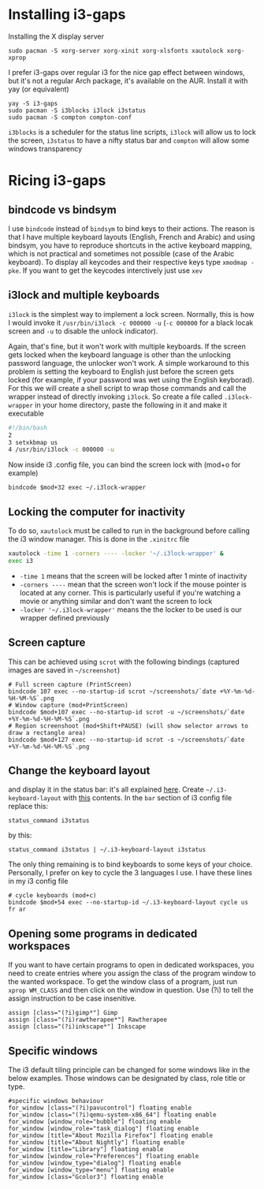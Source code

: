 # Installing i3-gaps
Installing the X display server 
````console
sudo pacman -S xorg-server xorg-xinit xorg-xlsfonts xautolock xorg-xprop
````
I prefer i3-gaps over regular i3 for the nice gap effect between windows, but it's not a regular Arch package, it's available on the AUR. Install it with yay (or equivalent)
````console
yay -S i3-gaps
sudo pacman -S i3blocks i3lock i3status
sudo pacman -S compton compton-conf
````
``i3blocks`` is a scheduler for the status line scripts, ``i3lock`` will allow us to lock the screen, ``i3status`` to have a nifty status bar and ``compton`` will allow some windows transparency
# Ricing i3-gaps
## bindcode vs bindsym
I use ``bindcode`` instead of ``bindsym`` to bind keys to their actions. The reason is that I have multiple keyboard layouts (English, French and Arabic) and using bindsym, you have to reproduce shortcuts in the active keyboard mapping, which is not practical and sometimes not possible (case of the Arabic keyboard). To display all keycodes and their respective keys type ``xmodmap -pke``. If you want to get the keycodes interctively just use ``xev``
## i3lock and multiple keyboards
``i3lock`` is the simplest way to implement a lock screen. Normally, this is how I would invoke it ``/usr/bin/i3lock -c 000000 -u`` (``-c 000000`` for a black locak screen and ``-u`` to disable the unlock indicator).

Again, that's fine, but it won't work with multiple keyboards. If the screen gets locked when the keyboard language is other than the unlocking password language, the unlocker won't work. A simple workaround to this problem is setting the keyboard to English just before the screen gets locked (for example, if your password was wet using the English keyborad). For this we will create a shell script to wrap those commands and call the wrapper instead of directly invoking ``i3lock``.
So create a file called ``.i3lock-wrapper`` in your home directory, paste the following in it and make it executable
````bash
#!/bin/bash
2
3 setxkbmap us
4 /usr/bin/i3lock -c 000000 -u
````
Now inside i3 .config file, you can bind the screen lock with (mod+o for example)
````console
bindcode $mod+32 exec ~/.i3lock-wrapper
````
## Locking the computer for inactivity
To do so, ``xautolock`` must be called to run in the background before calling the i3 window manager. This is done in the ``.xinitrc`` file
````bash
xautolock -time 1 -corners ---- -locker '~/.i3lock-wrapper' &
exec i3
````
- ``-time 1`` means that the screen will be locked after 1 minte of inactivity
- ``-corners ----`` mean that the screen won't lock if the mouse pointer is located at any corner. This is particularly useful if you're watching a movie or anything similar and don't want the screen to lock
- ``-locker '~/.i3lock-wrapper'`` means the the locker to be used is our wrapper defined previously
## Screen capture
This can be achieved using ``scrot`` with the following bindings (captured images are saved in ``~/screenshot``)
````console
# Full screen capture (PrintScreen)
bindcode 107 exec --no-startup-id scrot ~/screenshots/`date +%Y-%m-%d-%H-%M-%S`.png
# Window capture (mod+PrintScreen)
bindcode $mod+107 exec --no-startup-id scrot -u ~/screenshots/`date +%Y-%m-%d-%H-%M-%S`.png
# Region screenshoot (mod+Shift+PAUSE) (will show selector arrows to draw a rectangle area)
bindcode $mod+127 exec --no-startup-id scrot -s ~/screenshots/`date +%Y-%m-%d-%H-%M-%S`.png
````
## Change the keyboard layout
and display it in the status bar: it's all explained [here](https://github.com/porras/i3-keyboard-layout). Create ``~/.i3-keyboard-layout`` with [this](https://github.com/porras/i3-keyboard-layout/blob/master/i3-keyboard-layout) contents. In the ``bar`` section of i3 config file replace this:
````console
status_command i3status
````
by this:
````console
status_command i3status | ~/.i3-keyboard-layout i3status
````
The only thing remaining is to bind keyboards to some keys of your choice. Personally, I prefer on key to cycle the 3 languages I use. I have these lines in my i3 config file
````console
# cycle keyboards (mod+c)
bindcode $mod+54 exec --no-startup-id ~/.i3-keyboard-layout cycle us fr ar
````
## Opening some programs in dedicated workspaces
If you want to have certain programs to open in dedicated workspaces, you need to create entries where you assign the class of the program window to the wanted workspace. To get the window class of a program, just run ``xprop WM_CLASS`` and then click on the window in question. Use (?i) to tell the assign instruction to be case insenitive.
````console
assign [class="(?i)gimp*"] Gimp
assign [class="(?i)rawtherapee*"] Rawtherapee
assign [class="(?i)inkscape*"] Inkscape
````
## Specific windows
The i3 default tiling principle can be changed for some windows like in the below examples. Those windows can be designated by class, role title or type.
````console
#specific windows behaviour 
for_window [class="(?i)pavucontrol"] floating enable
for_window [class="(?i)qemu-system-x86_64"] floating enable
for_window [window_role="bubble"] floating enable
for_window [window_role="task_dialog"] floating enable
for_window [title="About Mozilla Firefox"] floating enable
for_window [title="About Nightly"] floating enable
for_window [title="Library"] floating enable
for_window [window_role="Preferences"] floating enable
for_window [window_type="dialog"] floating enable
for_window [window_type="menu"] floating enable
for_window [class="Gcolor3"] floating enable
````
